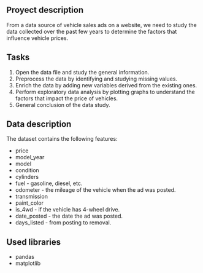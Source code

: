 ## Proyect description

From a data source of vehicle sales ads on a website, we need to study the data collected over the past few years to determine the factors that influence vehicle prices.

## Tasks


1. Open the data file and study the general information.
2. Preprocess the data by identifying and studying missing values.
3. Enrich the data by adding new variables derived from the existing ones.
4. Perform exploratory data analysis by plotting graphs to understand the factors that impact the price of vehicles.
5. General conclusion of the data study.

## Data description

The dataset contains the following features:

- price
- model_year
- model
- condition
- cylinders
- fuel - gasoline, diesel, etc.
- odometer - the mileage of the vehicle when the ad was posted.
- transmission
- paint_color
- is_4wd - if the vehicle has 4-wheel drive.
- date_posted - the date the ad was posted.
- days_listed - from posting to removal.

##  Used libraries

- pandas 
- matplotlib
